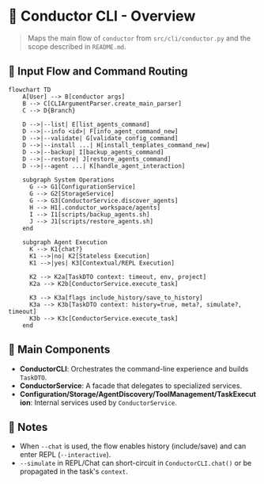 # 🧭 Conductor CLI - Overview

> Maps the main flow of `conductor` from `src/cli/conductor.py` and the scope described in `README.md`.

## 🔀 Input Flow and Command Routing

```mermaid
flowchart TD
    A[User] --> B[conductor args]
    B --> C[CLIArgumentParser.create_main_parser]
    C --> D{Branch}

    D -->|--list| E[list_agents_command]
    D -->|--info <id>| F[info_agent_command_new]
    D -->|--validate| G[validate_config_command]
    D -->|--install ...| H[install_templates_command_new]
    D -->|--backup| I[backup_agents_command]
    D -->|--restore| J[restore_agents_command]
    D -->|--agent ...| K[handle_agent_interaction]

    subgraph System Operations
      G --> G1[ConfigurationService]
      G --> G2[StorageService]
      G --> G3[ConductorService.discover_agents]
      H --> H1[.conductor_workspace/agents]
      I --> I1[scripts/backup_agents.sh]
      J --> J1[scripts/restore_agents.sh]
    end

    subgraph Agent Execution
      K --> K1{chat?}
      K1 -->|no| K2[Stateless Execution]
      K1 -->|yes| K3[Contextual/REPL Execution]

      K2 --> K2a[TaskDTO context: timeout, env, project]
      K2a --> K2b[ConductorService.execute_task]

      K3 --> K3a[flags include_history/save_to_history]
      K3a --> K3b[TaskDTO context: history=true, meta?, simulate?, timeout]
      K3b --> K3c[ConductorService.execute_task]
    end
```

## 🧩 Main Components
- **ConductorCLI**: Orchestrates the command-line experience and builds `TaskDTO`.
- **ConductorService**: A facade that delegates to specialized services.
- **Configuration/Storage/AgentDiscovery/ToolManagement/TaskExecution**: Internal services used by `ConductorService`.

## 📌 Notes
- When `--chat` is used, the flow enables history (include/save) and can enter REPL (`--interactive`).
- `--simulate` in REPL/Chat can short-circuit in `ConductorCLI.chat()` or be propagated in the task's `context`.